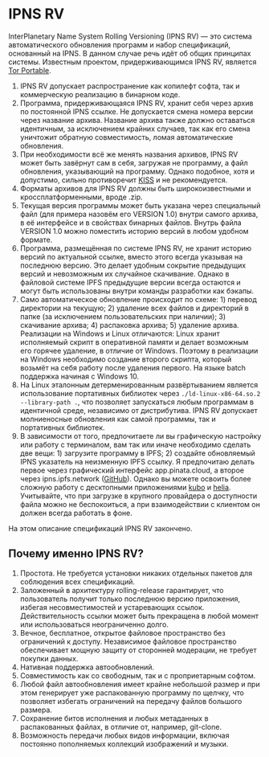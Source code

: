 # IPNS RV
InterPlanetary Name System Rolling Versioning (IPNS RV) — это система автоматического обновления программ и набор спецификаций, основанный на IPNS. В данном случае речь идёт об общих принципах системы. Известным проектом, придерживающимся IPNS RV, является [Tor Portable](https://github.com/Verity-Freedom/Tor-Portable).

1. IPNS RV допускает распространение как копилефт софта, так и коммерческую реализацию в бинарном коде.
2. Программа, придерживающаяся IPNS RV, хранит себя через архив по постоянной IPNS ссылке. Не допускается смена номера версии через название архива. Название архива также должно оставаться идентичным, за исключением крайних случаев, так как его смена уничтожит обратную совместимость, ломая автоматические обновления.
3. При необходимости всё же менять названия архивов, IPNS RV может быть завёрнут сам в себя, загружая не программу, а файл обновления, указывающий на программу. Однако подобное, хотя и допустимо, сильно противоречит [KISS](https://en.wikipedia.org/wiki/KISS_principle) и не рекомендуется.
4. Форматы архивов для IPNS RV должны быть широкоизвестными и кроссплатформенными, вроде .zip.
5. Текущая версия программы может быть указана через специальный файл (для примера назовём его VERSION 1.0) внутри самого архива, в её интерфейсе и в свойствах бинарных файлов. Внутрь файла VERSION 1.0 можно поместить историю версий в любом удобном формате.
6. Программа, размещённая по системе IPNS RV, не хранит историю версий по актуальной ссылке, вместо этого всегда указывая на последнюю версию. Это делает удобным сокрытие предыдущих версий и невозможным их случайное скачивание. Однако в файловой системе IPFS предыдущие версии всегда остаются и могут быть использованы внутри команды разработки как бэкапы.
7. Само автоматическое обновление происходит по схеме: 1) перевод директории на текущую; 2) удаление всех файлов и директорий в папке (за исключением пользовательских при наличии); 3) скачивание архива; 4) распаковка архива; 5) удаление архива. Реализации на Windows и Linux отличаются: Linux хранит исполняемый скрипт в оперативной памяти и делает возможным его горячее удаление, в отличие от Windows. Поэтому в реализации на Windows необходимо создание второго скрипта, который возьмёт на себя работу после удаления первого. На языке batch поддержка начиная с Windows 10.
8. На Linux эталонным детерменированным развёртыванием является использование портативных библиотек через `./ld-linux-x86-64.so.2 --library-path .`, что позволяет запускаться любым программам в идентичной среде, независимо от дистрибутива. IPNS RV допускает молниеносные обновления как самой программы, так и портативных библиотек.
9. В зависимости от того, предпочитаете ли вы графическую настройку или работу с терминалом, вам так или иначе необходимо сделать две вещи: 1) загрузите программу в IPFS; 2) создайте обновляемый IPNS указатель на неизменную IPFS ссылку. Я предпочитаю делать первое через графический интерфейс app.pinata.cloud, а второе через ipns.ipfs.network ([GitHub](https://github.com/ipfs/ipns-inspector)). Однако вы можете освоить более сложную работу с десктопными приложениями [kubo](https://github.com/ipfs/kubo) и [helia](https://github.com/ipfs/helia). Учитывайте, что при загрузке в крупного провайдера о доступности файла можно не беспокоиться, а при взаимодействии с клиентом он должен всегда работать в фоне.

На этом описание спецификаций IPNS RV закончено.

## Почему именно IPNS RV?
1. Простота. Не требуется установки никаких отдельных пакетов для соблюдения всех спецификаций.
2. Заложенный в архитектуру rolling-release гарантирует, что пользователь получит только последнюю версию приложения, избегая несовместимостей и устаревающих ссылок. Действительность ссылки может быть прекращена в любой момент или использоваться неограниченно долго.
3. Вечное, бесплатное, открытое файловое пространство без ограничений к доступу. Независимое файловое пространство обеспечивает мощную защиту от сторонней модерации, не требует покупки данных.
4. Нативная поддержка автообновлений.
5. Совместимость как со свободным, так и с проприетарным софтом.
6. Любой файл автообновления имеет крайне небольшой размер и при этом генерирует уже распакованную программу по щелчку, что позволяет избегать ограничений на передачу файлов большого размера.
7. Сохранение битов исполнения и любых метаданных в распакованных файлах, в отличие от, например, git-clone.
8. Возможность передачи любых видов информации, включая постоянно пополняемых коллекций изображений и музыки.
